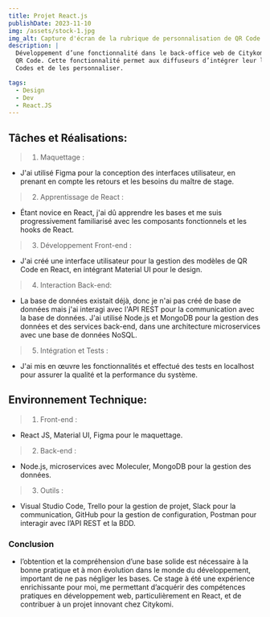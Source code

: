 ```yaml
---
title: Projet React.js
publishDate: 2023-11-10 
img: /assets/stock-1.jpg
img_alt: Capture d'écran de la rubrique de personnalisation de QR Code dans le Back-Office de Citykomi 
description: |
  Développement d’une fonctionnalité dans le back-office web de Citykomi pour la gestion des modèles de 
  QR Code. Cette fonctionnalité permet aux diffuseurs d’intégrer leur logo dans les QR 
  Codes et de les personnaliser.

tags:
  - Design
  - Dev
  - React.JS
---
```


## Tâches et Réalisations:

> 1. Maquettage : 
- J'ai utilisé Figma pour la conception des interfaces utilisateur, en prenant en compte les retours et les besoins du maître de stage.
> 2. Apprentissage de React : 
- Étant novice en React, j'ai dû apprendre les bases et me suis progressivement familiarisé avec les composants fonctionnels et les hooks de React.
> 3. Développement Front-end : 
- J'ai créé une interface utilisateur pour la gestion des modèles de QR Code en React, en intégrant Material UI pour le design.
> 4. Interaction Back-end: 
- La base de données existait déjà, donc je n'ai pas créé de base de données mais j'ai interagi avec l'API REST pour la communication avec la base de données. J'ai utilisé Node.js et MongoDB pour la gestion des données et des services back-end, dans une architecture microservices avec une base de données NoSQL.
> 5. Intégration et Tests : 
- J'ai mis en œuvre les fonctionnalités et effectué des tests en localhost pour assurer la qualité et la performance du système.

## Environnement Technique:

> 1. Front-end : 
- React JS, Material UI, Figma pour le maquettage.
> 2. Back-end : 
- Node.js, microservices avec Moleculer, MongoDB pour la gestion des données.
> 3. Outils : 
- Visual Studio Code, Trello pour la gestion de projet, Slack pour la communication, 
GitHub pour la gestion de configuration, Postman pour interagir avec l’API REST et la BDD.

### Conclusion

- l’obtention et la compréhension d’une base solide est nécessaire à la bonne pratique et à 
mon évolution dans le monde du développement, important de ne pas négliger les bases.
Ce stage à été une expérience enrichissante pour moi, me permettant d’acquérir des 
compétences pratiques en développement web, particulièrement en React, et de contribuer à un 
projet innovant chez Citykomi.

